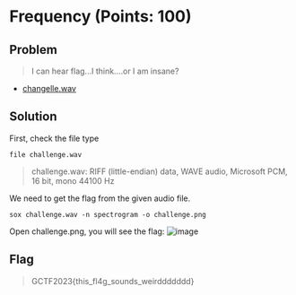 # Frequency (Points: 100)

## Problem
> I can hear flag...I think....or I am insane?
* [changelle.wav](https://scoreboard.girls4ctf.online/files/7db412504a9c2c7e3c5ad5583f7ce682/challenge.wav?token=eyJ1c2VyX2lkIjoxNiwidGVhbV9pZCI6MjQsImZpbGVfaWQiOjQ2fQ.ZX1HZQ.SCO2piLSp-D-7YwlbVii1wRACUk)

## Solution
First, check the file type
```console
file challenge.wav
```
> challenge.wav: RIFF (little-endian) data, WAVE audio, Microsoft PCM, 16 bit, mono 44100 Hz

We need to get the flag from the given audio file.
```console
sox challenge.wav -n spectrogram -o challenge.png
```
Open challenge.png, you will see the flag:
![image](https://github.com/kqrrrr/Girls-In-CTF-2023/assets/95967644/636bba70-cf7c-4827-ad43-633eb0922e96)

## Flag
> GCTF2023{this_fl4g_sounds_weirddddddd}
